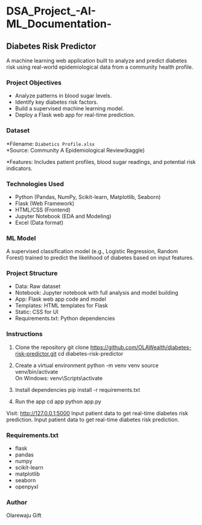# DSA_Project_-AI-ML_Documentation-


## Diabetes Risk Predictor

A machine learning web application built to analyze and predict diabetes risk using real-world epidemiological data from a community health profile.



### Project Objectives

- Analyze patterns in blood sugar levels.
- Identify key diabetes risk factors.
- Build a supervised machine learning model.
- Deploy a Flask web app for real-time prediction.



### Dataset

*Filename: `Diabetics Profile.xlsx`  
*Source: Community A Epidemiological Review(kaggle) 

*Features: Includes patient profiles, blood sugar readings, and potential risk indicators.



### Technologies Used

- Python (Pandas, NumPy, Scikit-learn, Matplotlib, Seaborn)
- Flask (Web Framework)
- HTML/CSS (Frontend)
- Jupyter Notebook (EDA and Modeling)
- Excel (Data format)



### ML Model

A supervised classification model (e.g., Logistic Regression, Random Forest) trained to predict the likelihood of diabetes based on input features.



### Project Structure

- Data: Raw dataset
- Notebook: Jupyter notebook with full analysis and model building
- App: Flask web app code and model
- Templates: HTML templates for Flask
- Static: CSS for UI
- Requirements.txt: Python dependencies



### Instructions


1. Clone the repository
git clone https://github.com/OLAWealth/diabetes-risk-predictor.git
cd diabetes-risk-predictor

2. Create a virtual environment
python -m venv venv
source venv/bin/activate  
On Windows: venv\Scripts\activate

4. Install dependencies
pip install -r requirements.txt

 5. Run the app
  cd app
python app.py


Visit: http://127.0.0.1:5000
Input patient data to get real-time diabetes risk prediction.
Input patient data to get real-time diabetes risk prediction.


### Requirements.txt

* flask
* pandas
* numpy
* scikit-learn
* matplotlib
* seaborn
* openpyxl


### Author
 Olarewaju Gift 
